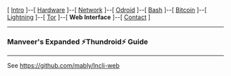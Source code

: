 [ [Intro](README.md) ]--[ [Hardware](thundroid_01_hardware.md) ]--[ [Network](thundroid_02_network.md) ]--[ [Odroid](thundroid_03_odroid.md) ]--[ [Bash](thundroid_04_bash.md) ]--[ [Bitcoin](thundroid_05_bitcoin.md) ]--[ [Lightning](thundroid_06_lnd.md) ]--[ [Tor](thundroid_07_tor.md) ]--[ **Web Interface** ]--[ [Contact](thundroid_09_contact.md) ]

--------
### Manveer's Expanded :zap:Thundroid:zap: Guide
--------

See https://github.com/mably/lncli-web